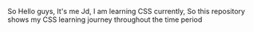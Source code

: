 So Hello guys, It's me Jd,
I am learning CSS currently,
So this repository shows my CSS learning journey throughout the time period
